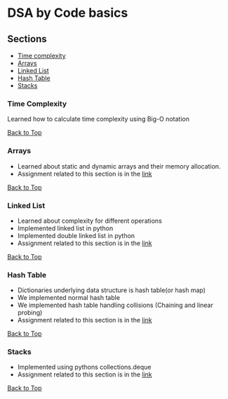 # DSA by Code basics

## **Sections**
- [Time complexity](#time-complexity)
- [Arrays](#arrays)
- [Linked List](#linked-list)
- [Hash Table](#hash-table)
- [Stacks](#stacks)

### **Time Complexity**

Learned how to calculate time complexity using Big-O notation

[Back to Top](#dsa-by-code-basics)

### **Arrays**

- Learned about static and dynamic arrays and their memory allocation.
- Assignment related to this section is in the [link](https://github.com/codebasics/data-structures-algorithms-python/blob/master/data_structures/2_Arrays/2_arrays_exercise.md)

[Back to Top](#dsa-by-code-basics)

### **Linked List**

- Learned about complexity for different operations
- Implemented linked list in python
- Implemented double linked list in python
- Assignment related to this section is in the [link](https://github.com/codebasics/data-structures-algorithms-python/blob/master/data_structures/3_LinkedList/3_linked_list_exercise.md)

[Back to Top](#dsa-by-code-basics)

### **Hash Table**

- Dictionaries underlying data structure is hash table(or hash map)
- We implemented normal hash table
- We implemented hash table handling collisions (Chaining and linear probing)
- Assignment related to this section is in the [link](https://github.com/codebasics/data-structures-algorithms-python/blob/master/data_structures/4_HashTable_2_Collisions/4_hash_table_exercise.md)

[Back to Top](#dsa-by-code-basics)

### **Stacks**

- Implemented using pythons collections.deque
- Assignment related to this section is in the [link](https://github.com/codebasics/data-structures-algorithms-python/blob/master/data_structures/5_Stack/5_stack_exercise.md)

[Back to Top](#dsa-by-code-basics)